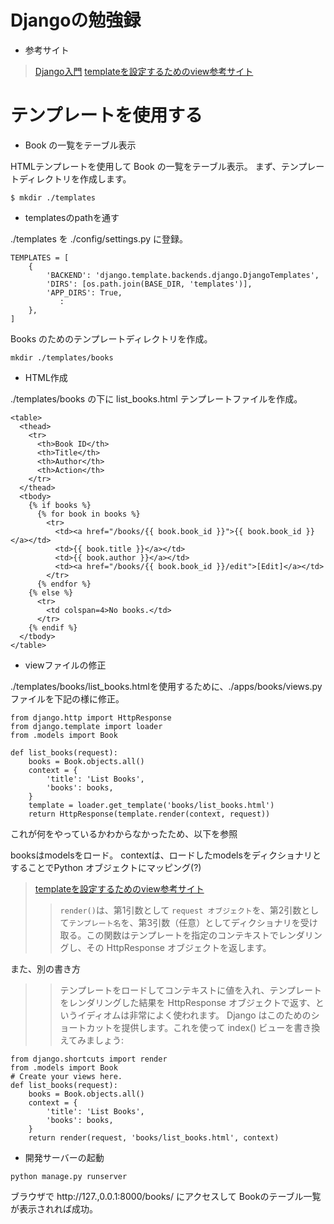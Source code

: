 # Djangoの勉強録
+ 参考サイト
> [Django入門](http://www.tohoho-web.com/ex/django.html)
> [templateを設定するためのview参考サイト](https://docs.djangoproject.com/ja/3.0/intro/tutorial03/)
# テンプレートを使用する
+ Book の一覧をテーブル表示

HTMLテンプレートを使用して Book の一覧をテーブル表示。
まず、テンプレートディレクトリを作成します。
```
$ mkdir ./templates
```
+ templatesのpathを通す

./templates を ./config/settings.py に登録。
```
TEMPLATES = [
    {
        'BACKEND': 'django.template.backends.django.DjangoTemplates',
        'DIRS': [os.path.join(BASE_DIR, 'templates')],
        'APP_DIRS': True,
           :
    },
]
```
Books のためのテンプレートディレクトリを作成。
```
mkdir ./templates/books
```
+ HTML作成

./templates/books の下に list_books.html テンプレートファイルを作成。
```
<table>
  <thead>
    <tr>
      <th>Book ID</th>
      <th>Title</th>
      <th>Author</th>
      <th>Action</th>
    </tr>
  </thead>
  <tbody>
    {% if books %}
      {% for book in books %}
        <tr>
          <td><a href="/books/{{ book.book_id }}">{{ book.book_id }}</a></td>
          <td>{{ book.title }}</a></td>
          <td>{{ book.author }}</a></td>
          <td><a href="/books/{{ book.book_id }}/edit">[Edit]</a></td>
        </tr>
      {% endfor %}
    {% else %}
      <tr>
        <td colspan=4>No books.</td>
      </tr>
    {% endif %}
  </tbody>
</table>
```
+ viewファイルの修正

./templates/books/list_books.htmlを使用するために、./apps/books/views.py ファイルを下記の様に修正。

```
from django.http import HttpResponse
from django.template import loader
from .models import Book

def list_books(request):
    books = Book.objects.all()
    context = {
        'title': 'List Books',
        'books': books,
    }
    template = loader.get_template('books/list_books.html')
    return HttpResponse(template.render(context, request))
```
これが何をやっているかわからなかったため、以下を参照

booksはmodelsをロード。
contextは、ロードしたmodelsをディクショナリとすることでPython オブジェクトにマッピング(?)
> [templateを設定するためのview参考サイト](https://docs.djangoproject.com/ja/3.0/intro/tutorial03/)
>> `render()`は、第1引数として `request オブジェクト`を、第2引数として`テンプレート名`を、第3引数（任意）としてディクショナリを受け取る。この関数はテンプレートを指定のコンテキストでレンダリングし、その HttpResponse オブジェクトを返します。

また、別の書き方
>> テンプレートをロードしてコンテキストに値を入れ、テンプレートをレンダリングした結果を HttpResponse オブジェクトで返す、というイディオムは非常によく使われます。 Django はこのためのショートカットを提供します。これを使って index() ビューを書き換えてみましょう:
```
from django.shortcuts import render
from .models import Book
# Create your views here.
def list_books(request):
    books = Book.objects.all()
    context = {
        'title': 'List Books',
        'books': books,
    }
    return render(request, 'books/list_books.html', context)
```
+ 開発サーバーの起動
```
python manage.py runserver
```
ブラウザで http://127.,0.0.1:8000/books/ にアクセスして Bookのテーブル一覧が表示されれば成功。
